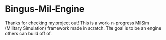 # Bingus-Mil-Engine
Thanks for checking my project out! This is a work-in-progress MilSim (Military Simulation) framework made in scratch. The goal is to be an engine others can build off of.
